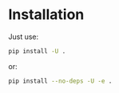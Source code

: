 # Installation

Just use:

```bash
pip install -U .
```

or:
```bash
pip install --no-deps -U -e .
```
